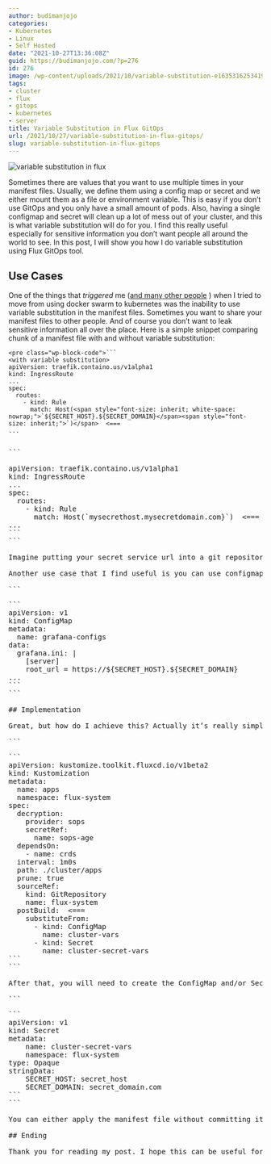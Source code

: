 ```yaml
---
author: budimanjojo
categories:
- Kubernetes
- Linux
- Self Hosted
date: "2021-10-27T13:36:08Z"
guid: https://budimanjojo.com/?p=276
id: 276
image: /wp-content/uploads/2021/10/variable-substitution-e1635316253419.png
tags:
- cluster
- flux
- gitops
- kubernetes
- server
title: Variable Substitution in Flux GitOps
url: /2021/10/27/variable-substitution-in-flux-gitops/
slug: variable-substitution-in-flux-gitops
---
```

![variable substitution in flux](/wp-content/uploads/2021/10/variable-substitution-e1635316253419.png)

Sometimes there are values that you want to use multiple times in your manifest files. Usually, we define them using a config map or secret and we either mount them as a file or environment variable. This is easy if you don’t use GitOps and you only have a small amount of pods. Also, having a single configmap and secret will clean up a lot of mess out of your cluster, and this is what variable substitution will do for you. I find this really useful especially for sensitive information you don’t want people all around the world to see. In this post, I will show you how I do variable substitution using Flux GitOps tool.
<!--more-->

## Use Cases

One of the things that *triggered* me ([and many other people](https://github.com/kubernetes/kubernetes/issues/52787) ) when I tried to move from using docker swarm to kubernetes was the inability to use variable substitution in the manifest files. Sometimes you want to share your manifest files to other people. And of course you don’t want to leak sensitive information all over the place. Here is a simple snippet comparing chunk of a manifest file with and without variable substitution:

```
<pre class="wp-block-code">```
<with variable substitution>
apiVersion: traefik.containo.us/v1alpha1
kind: IngressRoute
...
spec:
  routes:
    - kind: Rule
      match: Host(<span style="font-size: inherit; white-space: nowrap;">`${SECRET_HOST}.${SECRET_DOMAIN}</span><span style="font-size: inherit;">`)</span>  <===
...
```
```

```
<pre class="wp-block-code">```
<without variable substitution>
apiVersion: traefik.containo.us/v1alpha1
kind: IngressRoute
...
spec:
  routes:
    - kind: Rule
      match: Host(<span style="font-size: inherit; white-space: nowrap;">`mysecrethost.mysecretdomain.com}</span><span style="font-size: inherit;">`)</span>  <===
...
```
```

Imagine putting your secret service url into a git repository, it will be a disaster not only for your privacy but you can put your entire network at risk if someone tries to hack into it.

Another use case that I find useful is you can use configmap instead of secret for all your application configurations, for example:

```
<pre class="wp-block-code">```
apiVersion: v1
kind: ConfigMap
metadata:
  name: grafana-configs
data:
  grafana.ini: |
    [server]
    root_url = https://${SECRET_HOST}.${SECRET_DOMAIN}
...
```
```

## Implementation

Great, but how do I achieve this? Actually it’s really simple in [Flux](https://fluxcd.io/). All you need to do is to tell Flux about where to substitute from using the [Kustomization](https://fluxcd.io/docs/components/kustomize/kustomization/) CRD. If you followed my previous post about [**how I deployed Flux into my Kubernetes cluster**](https://budimanjojo.com/2021/10/20/how-i-manage-my-kubernetes-manifests-using-flux/), you should know how to create a kustomization file using Flux CLI already. Inside that file, you can add a `postBuild` section under `spec` and give it a ConfigMap or Secret that you want to substitute from:

```
<pre class="wp-block-code">```
apiVersion: kustomize.toolkit.fluxcd.io/v1beta2
kind: Kustomization
metadata:
  name: apps
  namespace: flux-system
spec:
  decryption:
    provider: sops
    secretRef:
      name: sops-age
  dependsOn:
    - name: crds
  interval: 1m0s
  path: ./cluster/apps
  prune: true
  sourceRef:
    kind: GitRepository
    name: flux-system
  postBuild:  <===
    substituteFrom:
      - kind: ConfigMap
        name: cluster-vars
      - kind: Secret
        name: cluster-secret-vars
```
```

After that, you will need to create the ConfigMap and/or Secret in the same namespace as the Kustomization kind with the name you defined:

```
<pre class="wp-block-code">```
apiVersion: v1
kind: Secret
metadata:
    name: cluster-secret-vars
    namespace: flux-system
type: Opaque
stringData:
    SECRET_HOST: secret_host
    SECRET_DOMAIN: secret_domain.com
```
```

You can either apply the manifest file without committing it into your git repository or you can use a secret management tool that Flux supports like SOPS or SealedSecret. I wrote about how I manage my secret using SOPS [here](https://budimanjojo.com/2021/10/23/flux-secret-management-with-sops-age/) if you want to read it.

## Ending

Thank you for reading my post. I hope this can be useful for you. It will be great if you can leave some feedback in the comment section below. I hope you can now convert to use GitOps style using variable substitution with Flux safely.
